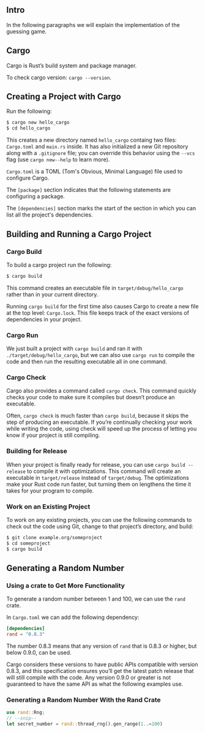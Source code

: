 ## Intro
In the following paragraphs we will explain the implementation of the guessing game.

## Cargo
Cargo is Rust’s build system and package manager.

To check cargo version: `cargo --version`.

## Creating a Project with Cargo
Run the following:
```Bash
$ cargo new hello_cargo
$ cd hello_cargo
```

This creates a new directory named `hello_cargo` containg two files: `Cargo.toml` and `main.rs` inside.
It has also initialized a new Git repository along with a `.gitignore` file; you can override this behavior using the `--vcs` flag (use `cargo new--help` to learn more).

`Cargo.toml` is a TOML (Tom's Obvious, Minimal Language) file used to configure Cargo.

The `[package]` section indicates that the following statements are configuring a package.

The `[dependencies]` section marks the start of the section in which you can list all the project's dependencies.

## Building and Running a Cargo Project
### Cargo Build
To build a cargo project run the following:
```Bash
$ cargo build
```
This command creates an executable file in `target/debug/hello_cargo` rather than in your current directory.

Running `cargo build` for the first time also causes Cargo to create a new file at the top level: `Cargo.lock`. This file keeps track of the exact versions of dependencies in your project.

### Cargo Run
We just built a project with `cargo build` and ran it with `./target/debug/hello_cargo`, but we can also use `cargo run` to compile the code and then run the resulting executable all in one command.

### Cargo Check
Cargo also provides a command called `cargo check`. This command quickly checks your code to make sure it compiles but doesn’t produce an executable.

Often, `cargo check` is much faster than `cargo build`, because it skips the step of producing an executable. If you’re continually checking your work while writing the code, using check will speed up the process of letting you know if your project is still compiling.

### Building for Release
When your project is finally ready for release, you can use `cargo build --release` to compile it with optimizations. This command will create an executable in `target/release` instead of `target/debug`. The optimizations make your Rust code run faster, but turning them on lengthens the time it takes for your program to compile.

### Work on an Existing Project
To work on any existing projects, you can use the following commands to check out the code using Git, change to that project’s directory, and build:

```Bash
$ git clone example.org/someproject
$ cd someproject
$ cargo build
```

## Generating a Random Number
### Using a crate to Get More Functionality
To generate a random number between 1 and 100, we can use the `rand` crate.

In `Cargo.toml` we can add the following dependency:
```toml
[dependencies]
rand = "0.8.3"
```
The number 0.8.3 means that any version of `rand` that is 0.8.3 or higher, but below 0.9.0, can be used.

Cargo considers these versions to have public APIs compatible with version 0.8.3, and this specification ensures you’ll get the latest patch release that will still compile with the code. Any version 0.9.0 or greater is not guaranteed to have the same API as what the following examples use.

### Generating a Random Number With the Rand Crate
```Rust
use rand::Rng;
// --snip--
let secret_number = rand::thread_rng().gen_range(1..=100)
```
